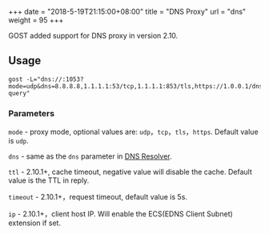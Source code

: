 +++
date = "2018-5-19T21:15:00+08:00"
title = "DNS Proxy"
url = "dns"
weight = 95
+++

GOST added support for DNS proxy in version 2.10.

## Usage

```
gost -L="dns://:1053?mode=udp&dns=8.8.8.8,1.1.1.1:53/tcp,1.1.1.1:853/tls,https://1.0.0.1/dns-query"
```

### Parameters

`mode` - proxy mode, optional values are: `udp`，`tcp`，`tls`，`https`. Default value is `udp`.

`dns` - same as the `dns` parameter in [DNS Resolver](/resolver/).

`ttl` - 2.10.1+, cache timeout, negative value will disable the cache. Default value is the TTL in reply.

`timeout` - 2.10.1+，request timeout, default value is 5s.

`ip` - 2.10.1+，client host IP. Will enable the ECS(EDNS Client Subnet) extension if set.